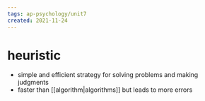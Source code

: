 ```yaml
---
tags: ap-psychology/unit7 
created: 2021-11-24
---
```


# heuristic

- simple and efficient strategy for solving problems and making judgments
- faster than [[algorithm|algorithms]] but leads to more errors

<!---->